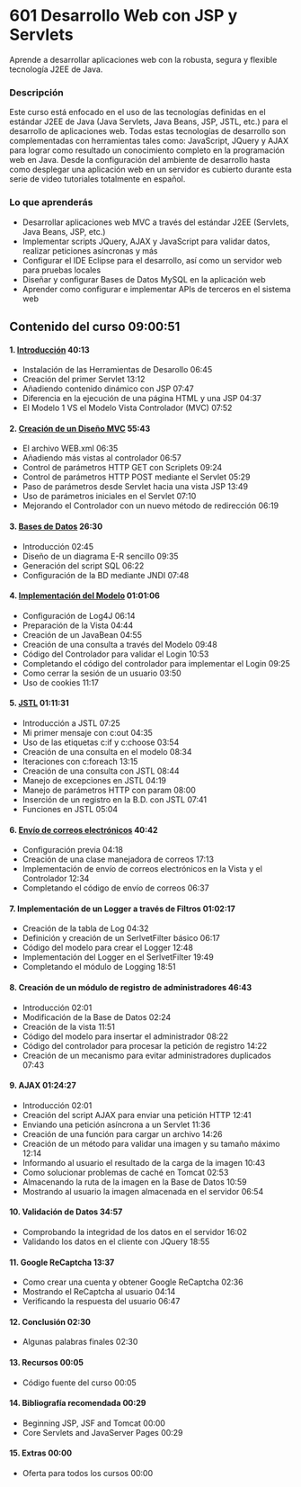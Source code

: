 # 601 Desarrollo Web con JSP y Servlets

Aprende a desarrollar aplicaciones web con la robusta, segura y flexible tecnología J2EE de Java.

### Descripción

Este curso está enfocado en el uso de las tecnologías definidas en el estándar J2EE de Java (Java Servlets, Java Beans, JSP, JSTL, etc.) para el desarrollo de aplicaciones web. Todas estas tecnologías de desarrollo son complementadas con herramientas tales como: JavaScript, JQuery y AJAX para lograr como resultado un conocimiento completo en la programación web en Java. Desde la configuración del ambiente de desarrollo hasta como desplegar una aplicación web en un servidor es cubierto durante esta serie de video tutoriales totalmente en español.

### Lo que aprenderás

* Desarrollar aplicaciones web MVC a través del estándar J2EE (Servlets, Java Beans, JSP, etc.)
* Implementar scripts JQuery, AJAX y JavaScript para validar datos, realizar peticiones asíncronas y más
* Configurar el IDE Eclipse para el desarrollo, así como un servidor web para pruebas locales
* Diseñar y configurar Bases de Datos MySQL en la aplicación web
* Aprender como configurar e implementar APIs de terceros en el sistema web

## Contenido del curso 09:00:51

#### 1. [Introducción](601_Desarrollo_Web_con_JSP_y_Servlets/01_Introduccion.md) 40:13

   * Instalación de las Herramientas de Desarollo 06:45
   * Creación del primer Servlet 13:12
   * Añadiendo contenido dinámico con JSP 07:47
   * Diferencia en la ejecución de una página HTML y una JSP 04:37
   * El Modelo 1 VS el Modelo Vista Controlador (MVC) 07:52

#### 2. [Creación de un Diseño MVC](601_Desarrollo_Web_con_JSP_y_Servlets/02_Creacion_de_un_Diseno_MVC.md) 55:43

   * El archivo WEB.xml 06:35
   * Añadiendo más vistas al controlador 06:57
   * Control de parámetros HTTP GET con Scriplets 09:24
   * Control de parámetros HTTP POST mediante el Servlet 05:29
   * Paso de parámetros desde Servlet hacia una vista JSP 13:49
   * Uso de parámetros iniciales en el Servlet 07:10
   * Mejorando el Controlador con un nuevo método de redirección 06:19

#### 3. [Bases de Datos](601_Desarrollo_Web_con_JSP_y_Servlets/03_Bases_de_Datos.md) 26:30

   * Introducción 02:45
   * Diseño de un diagrama E-R sencillo 09:35
   * Generación del script SQL 06:22
   * Configuración de la BD mediante JNDI 07:48

#### 4. [Implementación del Modelo](601_Desarrollo_Web_con_JSP_y_Servlets/04_Implementacion_del_Modelo.md) 01:01:06

   * Configuración de Log4J 06:14
   * Preparación de la Vista 04:44
   * Creación de un JavaBean 04:55
   * Creación de una consulta a través del Modelo 09:48
   * Código del Controlador para validar el Login 10:53
   * Completando el código del controlador para implementar el Login 09:25
   * Como cerrar la sesión de un usuario 03:50
   * Uso de cookies 11:17

#### 5. [JSTL](601_Desarrollo_Web_con_JSP_y_Servlets/05_JSTL.md) 01:11:31

   * Introducción a JSTL 07:25
   * Mi primer mensaje con c:out 04:35
   * Uso de las etiquetas c:if y c:choose 03:54
   * Creación de una consulta en el modelo 08:34
   * Iteraciones con c:foreach 13:15
   * Creación de una consulta con JSTL 08:44
   * Manejo de excepciones en JSTL 04:19
   * Manejo de parámetros HTTP con param 08:00
   * Inserción de un registro en la B.D. con JSTL 07:41
   * Funciones en JSTL 05:04

#### 6. [Envío de correos electrónicos](601_Desarrollo_Web_con_JSP_y_Servlets/06_Envio_de_correos_electronicos.md) 40:42

   * Configuración previa 04:18
   * Creación de una clase manejadora de correos 17:13
   * Implementación de envío de correos electrónicos en la Vista y el Controlador 12:34
   * Completando el código de envío de correos 06:37

#### 7. Implementación de un Logger a través de Filtros 01:02:17

   * Creación de la tabla de Log 04:32
   * Definición y creación de un SerlvetFilter básico 06:17
   * Código del modelo para crear el Logger 12:48
   * Implementación del Logger en el SerlvetFilter 19:49
   * Completando el módulo de Logging 18:51

#### 8. Creación de un módulo de registro de administradores 46:43

   * Introducción 02:01
   * Modificación de la Base de Datos 02:24
   * Creación de la vista 11:51
   * Código del modelo para insertar el administrador 08:22
   * Código del controlador para procesar la petición de registro 14:22
   * Creación de un mecanismo para evitar administradores duplicados 07:43

#### 9. AJAX 01:24:27

   * Introducción 02:01
   * Creación del script AJAX para enviar una petición HTTP 12:41
   * Enviando una petición asíncrona a un Servlet 11:36
   * Creación de una función para cargar un archivo 14:26
   * Creación de un método para validar una imagen y su tamaño máximo 12:14
   * Informando al usuario el resultado de la carga de la imagen 10:43
   * Como solucionar problemas de caché en Tomcat 02:53
   * Almacenando la ruta de la imagen en la Base de Datos 10:59
   * Mostrando al usuario la imagen almacenada en el servidor 06:54

#### 10. Validación de Datos 34:57

* Comprobando la integridad de los datos en el servidor 16:02
* Validando los datos en el cliente con JQuery 18:55

#### 11. Google ReCaptcha 13:37

   * Como crear una cuenta y obtener Google ReCaptcha 02:36
   * Mostrando el ReCaptcha al usuario 04:14
   * Verificando la respuesta del usuario 06:47

#### 12. Conclusión 02:30

   * Algunas palabras finales 02:30

#### 13. Recursos 00:05

   * Código fuente del curso 00:05

#### 14. Bibliografía recomendada 00:29

   * Beginning JSP, JSF and Tomcat 00:00
   * Core Servlets and JavaServer Pages 00:29

#### 15. Extras 00:00

   * Oferta para todos los cursos 00:00
